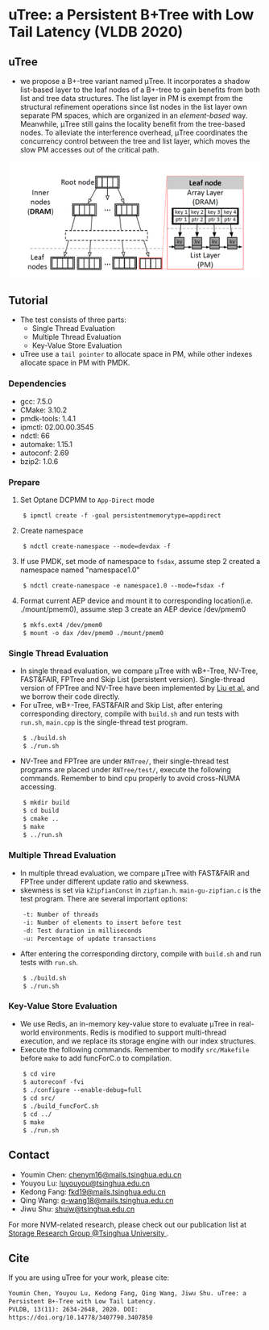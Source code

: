 # uTree: a Persistent B+Tree with Low Tail Latency (VLDB 2020)

## uTree

* we propose a B+-tree variant named μTree. It incorporates a shadow list-based layer to the leaf nodes of a B+-tree to gain benefits from both list and tree data structures. The list layer in PM is exempt from the structural refinement operations since list nodes in the list layer own separate PM spaces, which are organized in an _element-based_ way. Meanwhile, μTree still gains the locality benefit from the tree-based nodes. To alleviate the interference overhead, μTree coordinates the concurrency control between the tree and list layer, which moves the slow PM accesses out of the critical path.

<p align="center">
<img src="./Documentation/uTree-overview.PNG" >
</p>

## Tutorial

* The test consists of three parts:
  * Single Thread Evaluation
  * Multiple Thread Evaluation
  * Key-Value Store Evaluation
* uTree use a `tail pointer` to allocate space in PM, while other indexes allocate space in PM with PMDK.

### Dependencies

* gcc: 7.5.0
* CMake: 3.10.2
* pmdk-tools: 1.4.1
* ipmctl: 02.00.00.3545
* ndctl: 66
* automake: 1.15.1
* autoconf: 2.69
* bzip2: 1.0.6

### Prepare

1. Set Optane DCPMM to `App-Direct` mode

```
    $ ipmctl create -f -goal persistentmemorytype=appdirect
```

2. Create namespace

```
    $ ndctl create-namespace --mode=devdax -f
```

3. If use PMDK, set mode of namespace to `fsdax`, assume step 2 created a namespace named "namespace1.0"

```
    $ ndctl create-namespace -e namespace1.0 --mode=fsdax -f
```

4. Format current AEP device and mount it to corresponding location(i.e. ./mount/pmem0), assume step 3 create an AEP device /dev/pmem0

```
    $ mkfs.ext4 /dev/pmem0
    $ mount -o dax /dev/pmem0 ./mount/pmem0
```

### Single Thread Evaluation

* In single thread evaluation, we compare μTree with wB+-Tree,
NV-Tree, FAST&FAIR, FPTree and Skip List (persistent version). Single-thread version of FPTree and NV-Tree have been implemented by [Liu et al.](https://github.com/liumx10/ICPP-RNTree) and we borrow their code directly.
* For uTree, wB+-Tree, FAST&FAIR and Skip List, after entering corresponding directory, compile with `build.sh` and run tests with `run.sh`, `main.cpp` is the single-thread test program.

```
    $ ./build.sh
    $ ./run.sh
```

* NV-Tree and FPTree are under `RNTree/`, their single-thread test programs are placed under `RNTree/test/`, execute the following commands. Remember to bind cpu properly to avoid cross-NUMA accessing.

```
    $ mkdir build
    $ cd build
    $ cmake ..
    $ make 
    $ ../run.sh
```

### Multiple Thread Evaluation

* In multiple thread evaluation, we compare μTree with FAST&FAIR and FPTree under different update ratio and skewness.
* skewness is set via `kZipfianConst` in `zipfian.h`. `main-gu-zipfian.c` is the test program. There are several important options:

```
    -t: Number of threads
    -i: Number of elements to insert before test
    -d: Test duration in milliseconds
    -u: Percentage of update transactions
```

* After entering the corresponding dirctory, compile with `build.sh` and run tests with `run.sh`.

```
    $ ./build.sh
    $ ./run.sh
```

### Key-Value Store Evaluation

* We use Redis, an in-memory key-value store to evaluate μTree in real-world environments. Redis is modified to support multi-thread execution, and we replace its storage engine with our index structures.
* Execute the following commands. Remember to modify `src/Makefile` before `make` to add funcForC.o to compilation.

```
    $ cd vire
    $ autoreconf -fvi
    $ ./configure --enable-debug=full
    $ cd src/
    $ ./build_funcForC.sh
    $ cd ../
    $ make
    $ ./run.sh
```

## Contact

* Youmin Chen: chenym16@mails.tsinghua.edu.cn
* Youyou Lu: luyouyou@tsinghua.edu.cn
* Kedong Fang: fkd19@mails.tsinghua.edu.cn
* Qing Wang: q-wang18@mails.tsinghua.edu.cn
* Jiwu Shu: shujw@tsinghua.edu.cn

For more NVM-related research, please check out our publication list at [Storage Research Group @Tsinghua University
](http://storage.cs.tsinghua.edu.cn/pub/).

## Cite

If you are using uTree for your work, please cite:

```
Youmin Chen, Youyou Lu, Kedong Fang, Qing Wang, Jiwu Shu. uTree: a Persistent B+-Tree with Low Tail Latency. 
PVLDB, 13(11): 2634-2648, 2020. DOI: https://doi.org/10.14778/3407790.3407850
```
